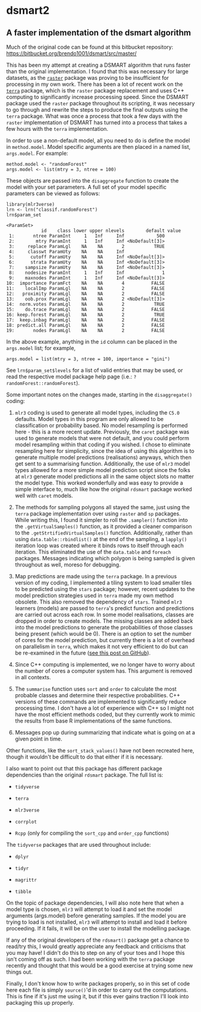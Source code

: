 # dsmart2

## A faster implementation of the dsmart algorithm

Much of the original code can be found at this bitbucket repository: <https://bitbucket.org/brendo1001/dsmart/src/master/>

This has been my attempt at creating a DSMART algorithm that runs faster than the original implementation. I found that this was necessary for large datasets, as the [`raster`](https://github.com/rspatial/raster) package was proving to be insufficient for processing in my own work. There has been a lot of recent work on the [`terra`](https://github.com/rspatial/terra) package, which is the `raster` package replacement and uses C++ computing to significantly increase processing speed. Since the DSMART package used the `raster` package throughout its scripting, it was necessary to go through and rewrite the steps to produce the final outputs using the `terra` package. What was once a process that took a few days with the `raster` implementation of DSMART has turned into a process that takes a few hours with the `terra` implementation.

In order to use a non-default model, all you need to do is define the model in `method.model`. Model specific arguments are then placed in a named list, `args.model`. For example:

    method.model <- "randomForest"
    args.model <- list(mtry = 3, ntree = 100)

These objects are passed into the `disaggregate` function to create the model with your set parameters. A full set of your model specific parameters can be viewed as follows:

    library(mlr3verse)
    lrn <- lrn("classif.randomForest")
    lrn$param_set

    <ParamSet>
                 id    class lower upper nlevels        default value
     1:       ntree ParamInt     1   Inf     Inf            500      
     2:        mtry ParamInt     1   Inf     Inf <NoDefault[3]>      
     3:     replace ParamLgl    NA    NA       2           TRUE      
     4:     classwt ParamUty    NA    NA     Inf                     
     5:      cutoff ParamUty    NA    NA     Inf <NoDefault[3]>      
     6:      strata ParamUty    NA    NA     Inf <NoDefault[3]>      
     7:    sampsize ParamUty    NA    NA     Inf <NoDefault[3]>      
     8:    nodesize ParamInt     1   Inf     Inf              1      
     9:    maxnodes ParamInt     1   Inf     Inf <NoDefault[3]>      
    10:  importance ParamFct    NA    NA       4          FALSE      
    11:    localImp ParamLgl    NA    NA       2          FALSE      
    12:   proximity ParamLgl    NA    NA       2          FALSE      
    13:    oob.prox ParamLgl    NA    NA       2 <NoDefault[3]>      
    14:  norm.votes ParamLgl    NA    NA       2           TRUE      
    15:    do.trace ParamLgl    NA    NA       2          FALSE      
    16: keep.forest ParamLgl    NA    NA       2           TRUE      
    17:  keep.inbag ParamLgl    NA    NA       2          FALSE      
    18: predict.all ParamLgl    NA    NA       2          FALSE      
    19:       nodes ParamLgl    NA    NA       2          FALSE  

In the above example, anything in the `id` column can be placed in the `args.model` list; for example,

    args.model = list(mtry = 3, ntree = 100, importance = "gini")

See `lrn$param_set$levels` for a list of valid entries that may be used, or read the respective model package help page (i.e.: `?randomForest::randomForest`).

Some important notes on the changes made, starting in the `disaggregate()` coding:

1.  `mlr3` coding is used to generate all model types, including the `C5.0` defaults. Model types in this program are only allowed to be classification or probability based. No model resampling is performed here - this is a more recent update. Previously, the `caret` package was used to generate models that were not default, and you could perform model resampling within that coding if you wished. I chose to eliminate resampling here for simplicity, since the idea of using this algorithm is to generate multiple model predictions (realisations) anyways, which then get sent to a summarising function. Additionally, the use of `mlr3` model types allowed for a more simple model prediction script since the folks at `mlr3` generate model predictions all in the same object slots no matter the model type. This worked wonderfully and was easy to provide a simple interface to, much like how the original `rdsmart` package worked well with `caret` models.

2.  The methods for sampling polygons all stayed the same, just using the `terra` package implementation over using `raster` and `sp` packages. While writing this, I found it simpler to roll the `.sampler()` function into the `.getVirtualSamples()` function, as it provided a cleaner comparison to the `.getStrtifiedVirtualSamples()` function. Additionally, rather than using `data.table::rbindlist()` at the end of the sampling, a `lapply()` iteration loop was created where it binds rows to itself through each iteration. This eliminated the use of the `data.table` and `foreach` packages. Messages indicating which polygon is being sampled is given throughout as well, moreso for debugging.

3.  Map predictions are made using the `terra` package. In a previous version of my coding, I implemented a tiling system to load smaller tiles to be predicted using the `stars` package; however, recent updates to the model prediction strategies used in `terra` made my own method obsolete. This also removed the dependency of `stars`. Trained `mlr3` learners (models) are passed to `terra`'s predict function and predictions are carried out across each row. In some model realisations, classes are dropped in order to create models. The missing classes are added back into the model predictions to generate the probabilities of those classes being present (which would be 0). There is an option to set the number of cores for the model prediction, but currently there is a lot of overhead on parallelism in `terra`, which makes it not very efficient to do but can be re-examined in the future ([see this post on GitHub](https://github.com/rspatial/terra/issues/178)).

4.  Since C++ computing is implemented, we no longer have to worry about the number of cores a computer system has. This argument is removed in all contexts.

5.  The `summarise` function uses `sort` and `order` to calculate the most probable classes and determine their respective probabilities. C++ versions of these commands are implemented to significantly reduce processing time. I don't have a lot of experience with C++ so I might not have the most efficient methods coded, but they currently work to mimic the results from base R implementations of the same functions.

6.  Messages pop up during summarizing that indicate what is going on at a given point in time.

Other functions, like the `sort_stack_values()` have not been recreated here, though it wouldn't be difficult to do that either if it is necessary.

I also want to point out that this package has different package dependencies than the original `rdsmart` package. The full list is:

-   `tidyverse`

-   `terra`

-   `mlr3verse`

-   `corrplot`

-   `Rcpp` (only for compiling the `sort_cpp` and `order_cpp` functions)

The `tidyverse` packages that are used throughout include:

-   `dplyr`

-   `tidyr`

-   `magrittr`

-   `tibble`

On the topic of package dependencies, I will also note here that when a model type is chosen, `mlr3` will attempt to load it and set the model arguments (args.model) before generating samples. If the model you are trying to load is not installed, `mlr3` will attempt to install and load it before proceeding. If it fails, it will be on the user to install the modelling package.

If any of the original developers of the `rdsmart()` package get a chance to read/try this, I would greatly appreciate any feedback and criticisms that you may have! I didn't do this to step on any of your toes and I hope this isn't coming off as such. I had been working with the `terra` package recently and thought that this would be a good exercise at trying some new things out.

Finally, I don't know how to write packages properly, so in this set of code here each file is simply `source()`'d in order to carry out the computations. This is fine if it's just me using it, but if this ever gains traction I'll look into packaging this up properly.
